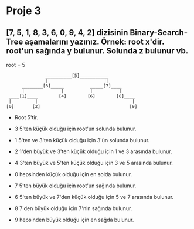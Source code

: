 # Proje 3

## [7, 5, 1, 8, 3, 6, 0, 9, 4, 2] dizisinin Binary-Search-Tree aşamalarını yazınız. Örnek: root x'dir. root'un sağında y bulunur. Solunda z bulunur vb.

root = 5

                   __________[5]___________
                   |                      |
          ________[3]_____          _____[7]____
          |              |          |          |
     ____[1]____        [4]        [6]        [8]____
     |         |                                    |
    [0]       [2]                                  [9]



- Root 5'tir.

- 3 5'ten küçük olduğu için root'un solunda bulunur.

- 1 5'ten ve 3'ten küçük olduğu için 3'ün solunda bulunur.

- 2 1'den büyük ve 3'ten küçük olduğu için 1 ve 3 arasında bulunur.

- 4 3'ten büyük ve 5'ten küçük olduğu için 3 ve 5 arasında bulunur.

- 0 hepsinden küçük olduğu için en solda bulunur.

- 7 5'ten büyük olduğu için root'un sağında bulunur.

- 6 5'ten büyük ve 7'den küçük olduğu için 5 ve 7 arasında bulunur.

- 8 7'den büyük olduğu için 7'nin sağında bulunur.

- 9 hepsinden büyük olduğu için en sağda bulunur.
